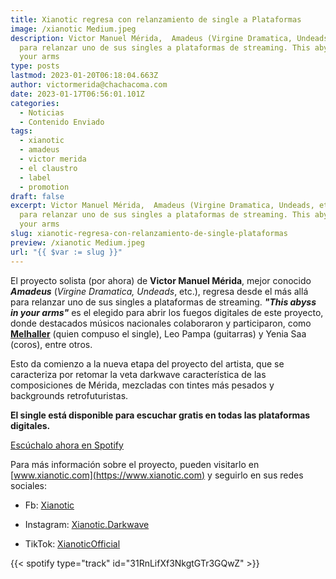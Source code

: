 ```yaml
---
title: Xianotic regresa con relanzamiento de single a Plataformas
image: /xianotic Medium.jpeg
description: Victor Manuel Mérida,  Amadeus (Virgine Dramatica, Undeads, etc.), regresa
  para relanzar uno de sus singles a plataformas de streaming. This abyss in
  your arms
type: posts
lastmod: 2023-01-20T06:18:04.663Z
author: victormerida@chachacoma.com
date: 2023-01-17T06:56:01.101Z
categories:
  - Noticias
  - Contenido Enviado
tags:
  - xianotic
  - amadeus
  - victor merida
  - el claustro
  - label
  - promotion
draft: false
excerpt: Victor Manuel Mérida,  Amadeus (Virgine Dramatica, Undeads, etc.), regresa
  para relanzar uno de sus singles a plataformas de streaming. This abyss in
  your arms
slug: xianotic-regresa-con-relanzamiento-de-single-plataformas
preview: /xianotic Medium.jpeg
url: "{{ $var := slug }}"
---
```


El proyecto solista (por ahora) de **Victor Manuel Mérida**, mejor conocido  _**Amadeus**_ (_Virgine Dramatica, Undeads_, etc.), regresa desde el más allá para relanzar uno de sus singles a plataformas de streaming. **_"This abyss in your arms"_** es el elegido para abrir los fuegos digitales de este proyecto, donde destacados músicos nacionales colaboraron y participaron, como **[Melhaller](https://open.spotify.com/artist/7kVnXhRBRsvMAvnyezpuMz?si=Dfa-ofYJQyG3ZvOkhKk_EQ)** (quien compuso el single), Leo Pampa (guitarras) y Yenia Saa (coros), entre otros.

Esto da comienzo a la nueva etapa del proyecto del artista, que se caracteriza por retomar la veta darkwave característica de las composiciones de Mérida, mezcladas con tintes más pesados y backgrounds retrofuturistas.

**El single está disponible para escuchar gratis en todas las plataformas digitales.**

[Escúchalo ahora en Spotify](https://open.spotify.com/track/31RnLifXf3NkgtGTr3GQwZ?si=6e382f17df7d41a4)

Para más información sobre el proyecto, pueden visitarlo en [www.xianotic.com](https://www.xianotic.com) y seguirlo en sus redes sociales:

- Fb: [Xianotic](https://www.facebook.com/Xianotic)

- Instagram: [Xianotic.Darkwave](https://www.instagram.com/Xianotic.Darkwave)

- TikTok: [XianoticOfficial](https://tiktok.com/XianoticOfficial)

{{< spotify type="track" id="31RnLifXf3NkgtGTr3GQwZ" >}}
